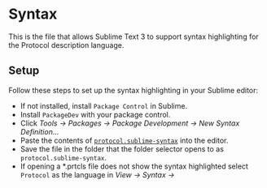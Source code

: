 # Syntax

This is the file that allows Sublime Text 3 to support syntax highlighting for the Protocol description 
language.

## Setup

Follow these steps to set up the syntax highlighting in your Sublime editor:
 - If not installed, install `Package Control` in Sublime.
 - Install `PackageDev` with your package control.
 - Click _Tools -> Packages -> Package Development -> New Syntax Definition..._
 - Paste the contents of [`protocol.sublime-syntax`](protocol.sublime-syntax) into the editor.
 - Save the file in the folder that the folder selector opens to as `protocol.sublime-syntax`.
 - If opening a \*.prtcls file does not show the syntax highlighted select `Protocol` as 
 the language in _View -> Syntax ->_

